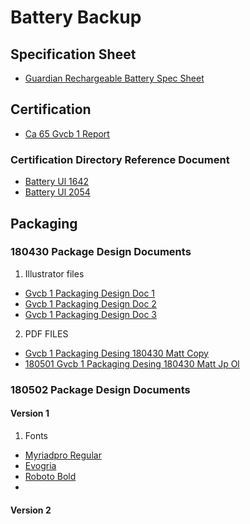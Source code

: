 # Battery Backup

## Specification Sheet
* [Guardian Rechargeable Battery Spec Sheet](/uploads/guardian-rechargeable-battery-spec-sheet.pdf "Guardian Rechargeable Battery Spec Sheet")

## Certification
* [Ca 65 Gvcb 1 Report](/uploads/ca-65-gvcb-1-report.pdf "Ca 65 Gvcb 1 Report")

### Certification Directory Reference Document
* [Battery Ul 1642](/uploads/battery-ul-1642.pdf "Battery Ul 1642")
* [Battery Ul 2054](/uploads/battery-ul-2054.pdf "Battery Ul 2054")

## Packaging

### 180430 Package Design Documents
1. Illustrator files
* [Gvcb 1 Packaging Design Doc 1](/uploads/gvcb-1-packaging-design-doc-1.ai "Gvcb 1 Packaging Design Doc 1")
* [Gvcb 1 Packaging Design Doc 2](/uploads/gvcb-1-packaging-design-doc-2.ai "Gvcb 1 Packaging Design Doc 2")
* [Gvcb 1 Packaging Design Doc 3](/uploads/gvcb-1-packaging-design-doc-3.ai "Gvcb 1 Packaging Design Doc 3")

2. PDF FILES
* [Gvcb 1 Packaging Desing 180430 Matt Copy](/uploads/gvcb-1-packaging-desing-180430-matt-copy.pdf "Gvcb 1 Packaging Desing 180430 Matt Copy")
* [180501 Gvcb 1 Packaging Desing 180430 Matt Jp Ol](/uploads/180501-gvcb-1-packaging-desing-180430-matt-jp-ol.pdf "180501 Gvcb 1 Packaging Desing 180430 Matt Jp Ol")

### 180502 Package Design Documents
#### Version 1
1. Fonts
* [Myriadpro Regular](/uploads/myriadpro-regular.otf "Myriadpro Regular")
* [Evogria](/uploads/evogria.otf "Evogria")
* [Roboto Bold](/uploads/roboto-bold.ttf "Roboto Bold")
* 
#### Version 2

